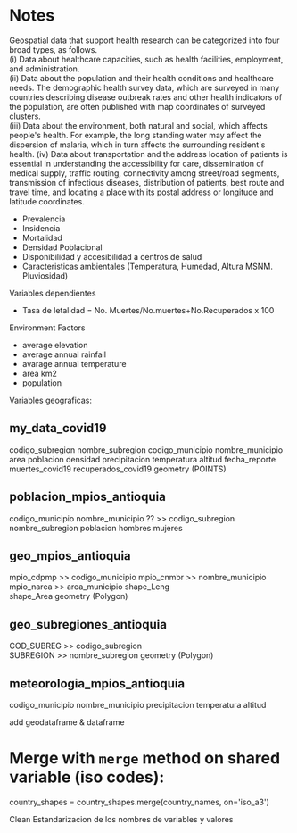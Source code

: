 # Notes 

Geospatial data that support health research can be categorized into four broad types, as follows.  
(i) Data about healthcare capacities, such as health facilities, employment, and administration.  
(ii) Data about the population and their health conditions and healthcare needs. The demographic health survey data, which are surveyed in many countries describing disease outbreak rates and other health indicators of the population, are often published with map coordinates of surveyed clusters.  
(iii) Data about the environment, both natural and social, which affects people's health. For example, the long standing water may affect the dispersion of malaria, which in turn affects the surrounding resident's health.
(iv) Data about transportation and the address location of patients is essential in understanding the accessibility for care, dissemination of medical supply, traffic routing, connectivity among street/road segments, transmission of infectious diseases, distribution of patients, best route and travel time, and locating a place with its postal address or longitude and latitude coordinates.

- Prevalencia
- Insidencia
- Mortalidad
- Densidad Poblacional
- Disponibilidad y accesibilidad a centros de salud
- Caracteristicas ambientales (Temperatura, Humedad, Altura MSNM. Pluviosidad)


Variables dependientes
- Tasa de letalidad =  No. Muertes/No.muertes+No.Recuperados x 100

Environment Factors
- average elevation
- average annual rainfall
- avarage annual temperature
- area km2
- population


Variables geograficas:





my_data_covid19
----------------

codigo_subregion
nombre_subregion
codigo_municipio
nombre_municipio
area
poblacion
densidad
precipitacion
temperatura
altitud
fecha_reporte
muertes_covid19
recuperados_covid19
geometry (POINTS)


poblacion_mpios_antioquia
-------------------------
codigo_municipio
nombre_municipio
?? >> codigo_subregion
nombre_subregion
poblacion
hombres
mujeres

geo_mpios_antioquia
--------------------
mpio_cdpmp  >> codigo_municipio
mpio_cnmbr >> nombre_municipio  
mpio_narea  >> area_municipio
shape_Leng  
shape_Area
geometry  (Polygon)

geo_subregiones_antioquia 
------------------------
COD_SUBREG  >> codigo_subregion  
SUBREGION >> nombre_subregion
geometry (Polygon)

meteorologia_mpios_antioquia
----------------------------
codigo_municipio
nombre_municipio
precipitacion
temperatura
altitud

add geodataframe & dataframe

# Merge with `merge` method on shared variable (iso codes):
country_shapes = country_shapes.merge(country_names, on='iso_a3')

Clean 
Estandarizacion de los nombres de variables y valores
